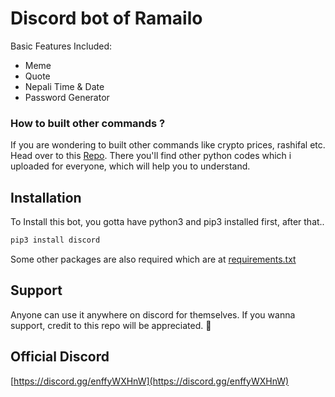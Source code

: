 # Discord bot of Ramailo

Basic Features Included:

- Meme
- Quote
- Nepali Time & Date
- Password Generator


### How to built other commands ?
If you are wondering to built other commands like crypto prices, rashifal etc. Head over to this [Repo](https://github.com/0xBibek/py). There you'll find other python codes which i uploaded for everyone, which will help you to understand.

## Installation

To Install this bot, you gotta have python3 and pip3 installed first, after that..

```bash
pip3 install discord
```

Some other packages are also required which are at [requirements.txt](/requirements.txt)


## Support
Anyone can use it anywhere on discord for themselves. If you wanna support, credit to this repo will be appreciated. 😬

## Official Discord
[https://discord.gg/enffyWXHnW](https://discord.gg/enffyWXHnW)